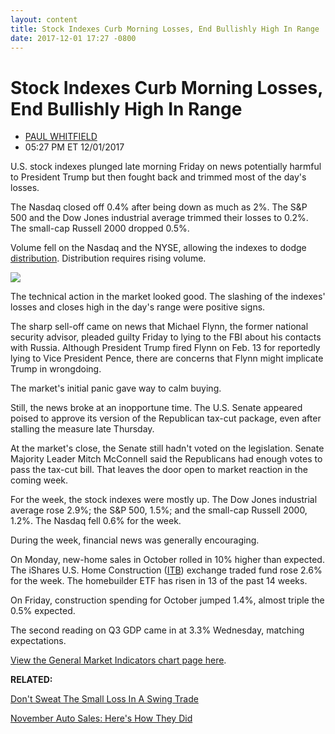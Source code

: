 ```yaml
---
layout: content
title: Stock Indexes Curb Morning Losses, End Bullishly High In Range
date: 2017-12-01 17:27 -0800
---
```



Stock Indexes Curb Morning Losses, End Bullishly High In Range
===============================================================




* [PAUL WHITFIELD](https://www.investors.com/author/whitfieldp/ "Posts by PAUL WHITFIELD")
* 05:27 PM ET 12/01/2017




U.S. stock indexes plunged late morning Friday on news potentially harmful to President Trump but then fought back and trimmed most of the day's losses.




 The Nasdaq closed off 0.4% after being down as much as 2%. The S&P 500 and the Dow Jones industrial average trimmed their losses to 0.2%. The small-cap Russell 2000 dropped 0.5%.


Volume fell on the Nasdaq and the NYSE, allowing the indexes to dodge [distribution](http://www.investors.com/ibd-university/market-timing/market-tops/). Distribution requires rising volume.


![](https://www.investors.com/wp-content/uploads/2017/12/MP120117-143x300.png)


The technical action in the market looked good. The slashing of the indexes' losses and closes high in the day's range were positive signs.


The sharp sell-off came on news that Michael Flynn, the former national security advisor, pleaded guilty Friday to lying to the FBI about his contacts with Russia. Although President Trump fired Flynn on Feb. 13 for reportedly lying to Vice President Pence, there are concerns that Flynn might implicate Trump in wrongdoing.


The market's initial panic gave way to calm buying.


Still, the news broke at an inopportune time. The U.S. Senate appeared poised to approve its version of the Republican tax-cut package, even after stalling the measure late Thursday.


At the market's close, the Senate still hadn't voted on the legislation. Senate Majority Leader Mitch McConnell said the Republicans had enough votes to pass the tax-cut bill. That leaves the door open to market reaction in the coming week.


For the week, the stock indexes were mostly up. The Dow Jones industrial average rose 2.9%; the S&P 500, 1.5%; and the small-cap Russell 2000, 1.2%. The Nasdaq fell 0.6% for the week.


During the week, financial news was generally encouraging.



On Monday, new-home sales in October rolled in 10% higher than expected. The iShares U.S. Home Construction ([ITB](https://research.investors.com/quote.aspx?symbol=ITB)) exchange traded fund rose 2.6% for the week. The homebuilder ETF has risen in 13 of the past 14 weeks.


On Friday, construction spending for October jumped 1.4%, almost triple the 0.5% expected.


The second reading on Q3 GDP came in at 3.3% Wednesday, matching expectations.


[View the General Market Indicators chart page here](https://www.investors.com/wp-content/uploads/2017/12/gmi_120417.pdf).


**RELATED:**


[Don't Sweat The Small Loss In A Swing Trade](https://www.investors.com/research/swing-trading/small-swing-trade-loss-alibaba-saves-portfolio-money/)


[November Auto Sales: Here's How They Did](https://www.investors.com/news/november-u-s-auto-sales-fiat-chryslers-fall-gm-ford-toyota-on-tap/)





